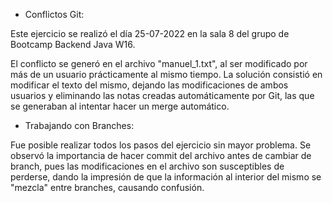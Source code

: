 - Conflictos Git:

Este ejercicio se realizó el día 25-07-2022 en la sala 8 del grupo de Bootcamp Backend Java W16.

El conflicto se generó en el archivo "manuel_1.txt", al ser modificado por más de un 
usuario prácticamente al mismo tiempo. La solución consistió en modificar el texto del mismo, 
dejando las modificaciones de ambos usuarios y eliminando las notas creadas automáticamente por 
Git, las que se generaban al intentar hacer un merge automático. 

- Trabajando con Branches:

Fue posible realizar todos los pasos del ejercicio sin mayor problema. Se observó la importancia 
de hacer commit del archivo antes de cambiar de branch, pues las modificaciones en el archivo son 
susceptibles de 
perderse, dando la impresión de que la información al interior del mismo se "mezcla" entre 
branches, causando confusión.
